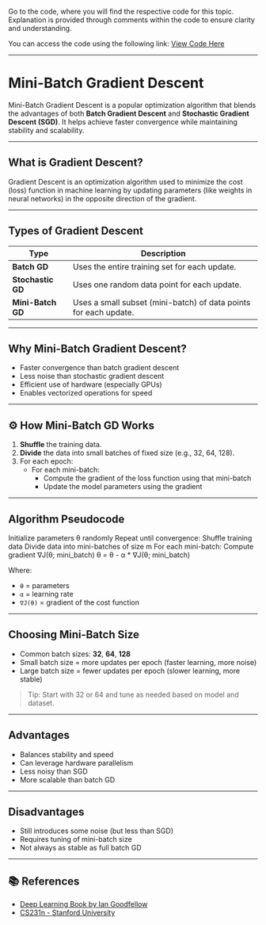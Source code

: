 Go to the code, where you will find the respective code for this topic. Explanation is provided through comments within the code to ensure clarity and understanding.

You can access the code using the following link:
[View Code Here]()

---






# Mini-Batch Gradient Descent

Mini-Batch Gradient Descent is a popular optimization algorithm that blends the advantages of both **Batch Gradient Descent** and **Stochastic Gradient Descent (SGD)**. It helps achieve faster convergence while maintaining stability and scalability.

---

##  What is Gradient Descent?

Gradient Descent is an optimization algorithm used to minimize the cost (loss) function in machine learning by updating parameters (like weights in neural networks) in the opposite direction of the gradient.

---

##  Types of Gradient Descent

| Type                  | Description |
|-----------------------|-------------|
| **Batch GD**          | Uses the entire training set for each update. |
| **Stochastic GD**     | Uses one random data point for each update. |
| **Mini-Batch GD**     | Uses a small subset (mini-batch) of data points for each update. |

---

##  Why Mini-Batch Gradient Descent?

- Faster convergence than batch gradient descent
- Less noise than stochastic gradient descent
- Efficient use of hardware (especially GPUs)
- Enables vectorized operations for speed

---

## ⚙️ How Mini-Batch GD Works

1. **Shuffle** the training data.
2. **Divide** the data into small batches of fixed size (e.g., 32, 64, 128).
3. For each epoch:
   - For each mini-batch:
     - Compute the gradient of the loss function using that mini-batch
     - Update the model parameters using the gradient

---

##  Algorithm Pseudocode

Initialize parameters θ randomly
Repeat until convergence:
Shuffle training data
Divide data into mini-batches of size m
For each mini-batch:
Compute gradient ∇J(θ; mini_batch)
θ = θ - α * ∇J(θ; mini_batch)


Where:
- `θ` = parameters
- `α` = learning rate
- `∇J(θ)` = gradient of the cost function

---

##  Choosing Mini-Batch Size

- Common batch sizes: **32**, **64**, **128**
- Small batch size = more updates per epoch (faster learning, more noise)
- Large batch size = fewer updates per epoch (slower learning, more stable)

> Tip: Start with 32 or 64 and tune as needed based on model and dataset.

---

##  Advantages

- Balances stability and speed
- Can leverage hardware parallelism
- Less noisy than SGD
- More scalable than batch GD

---

##  Disadvantages

- Still introduces some noise (but less than SGD)
- Requires tuning of mini-batch size
- Not always as stable as full batch GD

---

## 📚 References

- [Deep Learning Book by Ian Goodfellow](https://www.deeplearningbook.org/)
- [CS231n - Stanford University](https://cs231n.github.io/optimization-1/)
